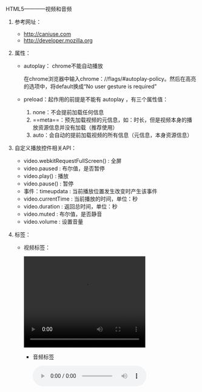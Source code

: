 HTML5————视频和音频

1. 参考网址：

   - http://caniuse.com
   - http://developer.mozilla.org

2. 属性：

   - autoplay：  chrome不能自动播放

     在chrome浏览器中输入chrome：//flags/#autoplay-policy。然后在高亮的选项中，将default换成“No user gesture is required”

   - preload：起作用的前提是不能有 autoplay  ，有三个属性值：

     1. none：不会提前加载任何信息
     2. ==meta==：预先加载视频的元信息，如：时长，但是视频本身的播放资源信息并没有加载（推荐使用）
     3. auto：会自动的提前加载视频的所有信息（元信息，本身资源信息）

3. 自定义播放控件相关API：

   - video.webkitRequestFullScreen() : 全屏
   - video.paused : 布尔值，是否暂停
   - video.play() : 播放
   - video.pause() : 暂停
   - 事件：timeupdata : 当前播放位置发生改变时产生该事件
   - video.currentTime : 当前播放的时间，单位：秒
   - video.duration : 返回总时间，单位：秒
   - video.muted : 布尔值，是否静音
   - video.volume : 设置音量

4. 标签：

   - 视频标签：

     <video width="320" height="240" controls="controls">
         <source src="movie.ogg" type="video.ogg">
     </video>

     - 音频标签

       <audio src="好久不见.mp3" autoplay controls>
           
       </audio>
